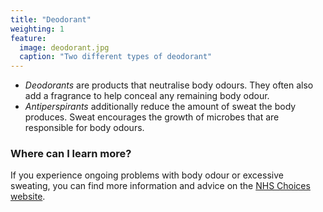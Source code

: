 ```yaml
---
title: "Deodorant"
weighting: 1
feature:
  image: deodorant.jpg
  caption: "Two different types of deodorant"
---
```


- *Deodorants* are products that neutralise body odours. They often also add a fragrance to help conceal any remaining body odour.
- *Antiperspirants* additionally reduce the amount of sweat the body produces. Sweat encourages the growth of microbes that are responsible for body odours.

### Where can I learn more?

If you experience ongoing problems with body odour or excessive sweating, you can find more information and advice on the [NHS Choices website](http://www.nhs.uk/conditions/Body-odour/Pages/Introduction.aspx).